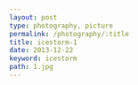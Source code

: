 ```yaml
---
layout: post
type: photography, picture
permalink: /photography/:title
title: icestorm-1
date: 2013-12-22
keyword: icestorm
path: 1.jpg
---
```



